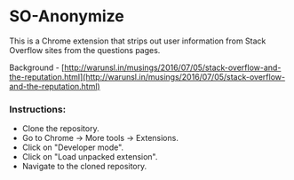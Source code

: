 SO-Anonymize
============

This is a Chrome extension that strips out user information from Stack Overflow sites from the questions pages.

Background - [http://warunsl.in/musings/2016/07/05/stack-overflow-and-the-reputation.html](http://warunsl.in/musings/2016/07/05/stack-overflow-and-the-reputation.html)

### Instructions:
- Clone the repository.
- Go to Chrome -> More tools -> Extensions.
- Click on "Developer mode".
- Click on "Load unpacked extension".
- Navigate to the cloned repository.